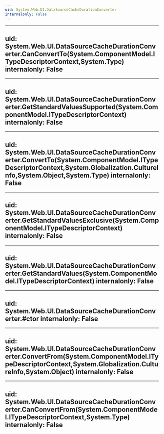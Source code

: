 ```yaml
---
uid: System.Web.UI.DataSourceCacheDurationConverter
internalonly: False
---
```


---
uid: System.Web.UI.DataSourceCacheDurationConverter.CanConvertTo(System.ComponentModel.ITypeDescriptorContext,System.Type)
internalonly: False
---

---
uid: System.Web.UI.DataSourceCacheDurationConverter.GetStandardValuesSupported(System.ComponentModel.ITypeDescriptorContext)
internalonly: False
---

---
uid: System.Web.UI.DataSourceCacheDurationConverter.ConvertTo(System.ComponentModel.ITypeDescriptorContext,System.Globalization.CultureInfo,System.Object,System.Type)
internalonly: False
---

---
uid: System.Web.UI.DataSourceCacheDurationConverter.GetStandardValuesExclusive(System.ComponentModel.ITypeDescriptorContext)
internalonly: False
---

---
uid: System.Web.UI.DataSourceCacheDurationConverter.GetStandardValues(System.ComponentModel.ITypeDescriptorContext)
internalonly: False
---

---
uid: System.Web.UI.DataSourceCacheDurationConverter.#ctor
internalonly: False
---

---
uid: System.Web.UI.DataSourceCacheDurationConverter.ConvertFrom(System.ComponentModel.ITypeDescriptorContext,System.Globalization.CultureInfo,System.Object)
internalonly: False
---

---
uid: System.Web.UI.DataSourceCacheDurationConverter.CanConvertFrom(System.ComponentModel.ITypeDescriptorContext,System.Type)
internalonly: False
---
